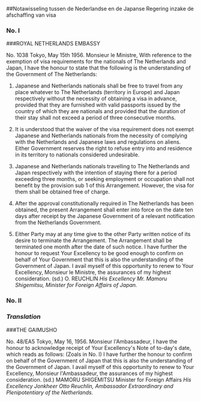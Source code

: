 <meta http-equiv='Content-Type' content='text/html; charset=utf-8' />

##Notawisseling tussen de Nederlandse en de Japanse Regering inzake de afschaffing van visa

### No.  I  

###ROYAL NETHERLANDS EMBASSY

No. 1038 Tokyo, May 15th 1956. Monsieur le Ministre, With reference to the exemption of visa requirements for the nationals of The Netherlands and Japan, I have the honour to state that the following is the understanding of the Government of The Netherlands: 

1. Japanese and Netherlands nationals shall be free to travel from any place whatever to The Netherlands (territory in Europe) and Japan respectively without the necessity of obtaining a visa in advance, provided that they are furnished with valid passports issued by the country of which they are nationals and provided that the duration of their stay shall not exceed a period of three consecutive months.  

2. It is understood that the waiver of the visa requirement does not exempt Japanese and Netherlands nationals from the necessity of complying with the Netherlands and Japanese laws and regulations on aliens. Either Government reserves the right to refuse entry into and residence in its territory to nationals considered undesirable.  

3. Japanese and Netherlands nationals travelling to The Netherlands and Japan respectively with the intention of staying there for a period exceeding three months, or seeking employment or occupation shall not benefit by the provision sub 1 of this Arrangement. However, the visa for them shall be obtained free of charge.  

4. After the approval constitutionally required in The Netherlands has been obtained, the present Arrangement shall enter into force on the date ten days after receipt by the Japanese Government of a relevant notification from the Netherlands Government.  

5. Either Party may at any time give to the other Party written notice of its desire to terminate the Arrangement. The Arrangement shall be terminated one month after the date of such notice.   I have further the honour to request Your Excellency to be good enough to confirm on behalf of Your Government that this is also the understanding of the Government of Japan. I avail myself of this opportunity to renew to Your Excellency, Monsieur le Ministre, the assurances of my highest consideration. (sd.) O. REUCHLIN  *His Excellency*   *Mr. Mamoru Shigemitsu,*   *Minister for Foreign Affairs*   *of Japan.*    

### No.  II  

### *Translation* 

###THE GAIMUSHO

No. 48/EA5 Tokyo, May 16, 1956. Monsieur l'Ambassadeur, I have the honour to acknowledge receipt of Your Excellency's Note of to-day's date, which reads as follows:  (Zoals in No. I)  I have further the honour to confirm on behalf of the Government of Japan that this is also the understanding of the Government of Japan. I avail myself of this opportunity to renew to Your Excellency, Monsieur l'Ambassadeur, the assurances of my highest consideration. (sd.) MAMORU SHIGEMITSU Minister for Foreign Affairs  *His Excellency*   *Jonkheer Otto Reuchlin,*   *Ambassador Extraordinary and*   *Plenipotentiary of the Netherlands.*    
